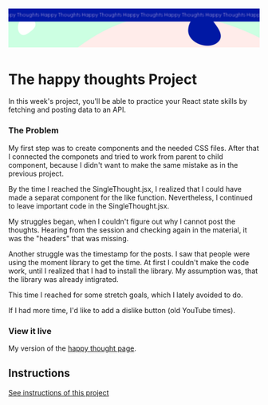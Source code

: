 <h1 align="center">
  <a href="">
    <img src="/src/assets/happy-thoughts.svg" alt="Project Banner Image">
  </a>
</h1>

# The happy thoughts Project

In this week's project, you'll be able to practice your React state skills by fetching and posting data to an API.

### The Problem

My first step was to create components and the needed CSS files. After that I connected the componets and tried to work from parent to child component, because I didn't want to make the same mistake as in the previous project.

By the time I reached the SingleThought.jsx, I realized that I could have made a separat component for the like function. Nevertheless, I continued to leave important code in the SingleThought.jsx.

My struggles began, when I couldn't figure out why I cannot post the thoughts. Hearing from the session and checking again in the material, it was the "headers" that was missing.

Another struggle was the timestamp for the posts. I saw that people were using the moment library to get the time. At first I couldn't make the code work, until I realized that I had to install the library. My assumption was, that the library was already intigrated.

This time I reached for some stretch goals, which I lately avoided to do.

If I had more time, I'd like to add a dislike button (old YouTube times).

### View it live

My version of the [happy thought page](https://nathalie-happy-thoughts.netlify.app/).

## Instructions

<a href="instructions.md">
   See instructions of this project
  </a>
